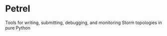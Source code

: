 Petrel
======

Tools for writing, submitting, debugging, and monitoring Storm topologies in pure Python